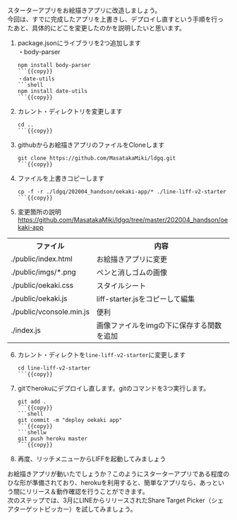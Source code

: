 スターターアプリをお絵描きアプリに改造しましょう。<br>
今回は、すでに完成したアプリを上書きし、デプロイし直すという手順を行ったあと、具体的にどこを変更したのかを説明したいと思います。

1. package.jsonにライブラリを2つ追加します<br>
    ・body-parser
    ```shell
    npm install body-parser
    ```{{copy}}
    ・date-utils
    ```shell
    npm install date-utils
    ```{{copy}}

2. カレント・ディレクトリを変更します
    ```shell
    cd ..
    ```{{copy}}

3. githubからお絵描きアプリのファイルをCloneします
    ```shell
    git clone https://github.com/MasatakaMiki/ldgq.git
    ```{{copy}}

4. ファイルを上書きコピーします
    ```shell
    cp -f -r ./ldgq/202004_handson/oekaki-app/* ./line-liff-v2-starter
    ```{{copy}}

5. 変更箇所の説明
<a href="https://github.com/MasatakaMiki/ldgq/tree/master/202004_handson/oekaki-app" target="_blank">https://github.com/MasatakaMiki/ldgq/tree/master/202004_handson/oekaki-app</a>
<table><tr><th>ファイル</th><th>内容</th></tr>
<tr><td>./public/index.html</td><td>お絵描きアプリに変更</td></tr>
<tr><td>./public/imgs/*.png</td><td>ペンと消しゴムの画像</td></tr>
<tr><td>./public/oekaki.css</td><td>スタイルシート</td></tr>
<tr><td>./public/oekaki.js</td><td>liff-starter.jsをコピーして編集</td></tr>
<tr><td>./public/vconsole.min.js</td><td>便利</td></tr>
<tr><td>./index.js</td><td>画像ファイルをimgの下に保存する関数を追加</td></tr>
</table>

6. カレント・ディレクトを`line-liff-v2-starter`に変更します
    ```shell
    cd line-liff-v2-starter
    ```{{copy}}

7. gitでherokuにデプロイし直します。gitのコマンドを3つ実行します。
    ```shell
    git add .
    ```{{copy}}
    ```shell
    git commit -m "deploy oekaki app"
    ```{{copy}}
    ```shellw
    git push heroku master
    ```{{copy}}

8. 再度、リッチメニューからLIFFを起動してみましょう

お絵描きアプリが動いたでしょうか？このようにスターターアプリである程度のひな形が準備されており、herokuを利用すると、簡単なアプリなら、あっという間にリリース＆動作確認を行うことができます。<br>
次のステップでは、3月にLINEからリリースされたShare Target Picker（シェアターゲットピッカー）を試してみましょう。
